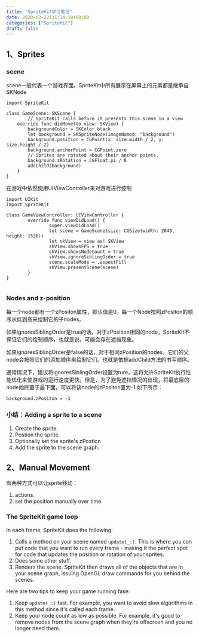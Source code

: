 ```yaml
---
title: "SpriteKit学习笔记"
date: 2020-02-22T11:14:18+08:00
categories: ["SpriteKit"]
draft: false
---
```


## 1、Sprites

### scene

scene一般代表一个游戏界面。SpriteKit中所有展示在屏幕上的元素都是继承自SKNode

```
import SpriteKit

class GameScene: SKScene {
		// SpriteKit calls before it presents this scene in a view
    override func didMove(to view: SKView) {
        backgroundColor = SKColor.black
        let background = SKSpriteNode(imageNamed: "background")
        background.position = CGPoint(x: size.width / 2, y: size.height / 2)
        background.anchorPoint = CGPoint.zero
        // Sprites are rotated about their anchor points.
        background.zRotation = CGFloat.pi / 8
        addChild(background)
    }
}
```

在游戏中依然使用UIViewController来对游戏进行控制

```
import UIKit
import SpriteKit

class GameViewController: UIViewController {
		override func viewDidLoad() {
				super.viewDidLoad()
				let scene = GameScene(size: CGSize(width: 2048, height: 1536))
				let skView = view as! SKView
				skView.showsFPS = true
				skView.showsNodeCount = true
				skView.ignoreSiblingOrder = true
				scene.scaleMode = .aspectFill
				skView.presentScene(scene)
		}
}
		
```

### Nodes and z-position

每一个node都有一个zPositon属性，默认值是0。每一个Node按照zPositon的顺序从低到高来绘制它的子nodes。

如果ignoresSiblingOrder是true的话，对于zPosition相同的node，SpriteKit不保证它们的绘制顺序，也就是说，可能会存在遮挡现象。

如果ignoresSiblingOrder是false的话，对于相同zPosition的nodes，它们的父node会按照它们的添加顺序来绘制它们。也就是依据addChild方法的书写顺序。

通常情况下，建议将ignoresSiblingOrder设置为ture，这将允许SpriteKit执行性能优化来使游戏的运行速度更快。但是，为了避免遮挡情况的出现，将最底层的node始终置于最下面，可以将该node的zPositon置为-1.如下所示：

`background.zPositon = -1`

### 小结：Adding a sprite to a scene

1. Create the sprite.
2. Postion the sprite.
3. Optionally set the sprite's zPostion
4. Add the sprite to the scene graph.

## 2、Manual Movement

有两种方式可以让sprite移动：

1. actions.
2. set the position manually over time.
### The SpriteKit game loop
In each frame, SpriteKit does the following:
1. Calls a method on your scene named `update(_:)`. This is where you can put code that you want to run every frame - making it the perfect spot for code that updates the position or rotation of your sprites.
2. Does some other stuff.
3. Renders the scene. SpriteKit then draws all of the objects that are in your scene graph, issuing OpenGL draw commands for you behind the scenes.

Here are two tips to keep your game running fase:
1. Keep `update(_:)` fast. For example, you want to avoid slow algorithms in this method since it's called each frame.
2. Keep your node count as low as possible. For example, it's good to remove nodes from the scene graph when they're offscreen and you no longer need them.